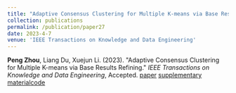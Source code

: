```yaml
---
title: "Adaptive Consensus Clustering for Multiple K-means via Base Results Refining"
collection: publications
permalink: /publication/paper27
date: 2023-4-7
venue: 'IEEE Transactions on Knowledge and Data Engineering'
---
```

**Peng Zhou**, Liang Du,  Xuejun Li. (2023). &quot;Adaptive Consensus Clustering for Multiple K-means via Base Results Refining.&quot; <i>IEEE Transactions on Knowledge and Data Engineering</i>, Accepted. [paper](http://Doctor-Nobody.github.io/papers/tkde2023.pdf) [supplementary material](http://Doctor-Nobody.github.io/papers/appendix-tkde2023.pdf)[code]( http://Doctor-Nobody.github.io/codes/ACMK.zip)

